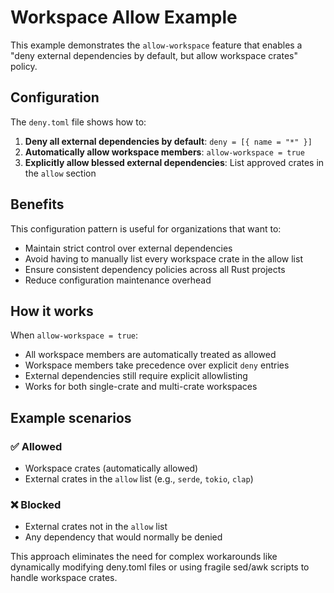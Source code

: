 # Workspace Allow Example

This example demonstrates the `allow-workspace` feature that enables a "deny external dependencies by default, but allow workspace crates" policy.

## Configuration

The `deny.toml` file shows how to:

1. **Deny all external dependencies by default**: `deny = [{ name = "*" }]`
2. **Automatically allow workspace members**: `allow-workspace = true`
3. **Explicitly allow blessed external dependencies**: List approved crates in the `allow` section

## Benefits

This configuration pattern is useful for organizations that want to:

- Maintain strict control over external dependencies
- Avoid having to manually list every workspace crate in the allow list
- Ensure consistent dependency policies across all Rust projects
- Reduce configuration maintenance overhead

## How it works

When `allow-workspace = true`:

- All workspace members are automatically treated as allowed
- Workspace members take precedence over explicit `deny` entries
- External dependencies still require explicit allowlisting
- Works for both single-crate and multi-crate workspaces

## Example scenarios

### ✅ Allowed
- Workspace crates (automatically allowed)
- External crates in the `allow` list (e.g., `serde`, `tokio`, `clap`)

### ❌ Blocked
- External crates not in the `allow` list
- Any dependency that would normally be denied

This approach eliminates the need for complex workarounds like dynamically modifying deny.toml files or using fragile sed/awk scripts to handle workspace crates.
